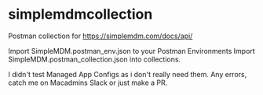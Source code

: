 # simplemdmcollection
Postman collection for https://simplemdm.com/docs/api/

Import SimpleMDM.postman_env.json to your Postman Environments
Import SimpleMDM.postman_collection.json into collections.

I didn't test Managed App Configs as i don't really need them.
Any errors, catch me on Macadmins Slack or just make a PR. 
